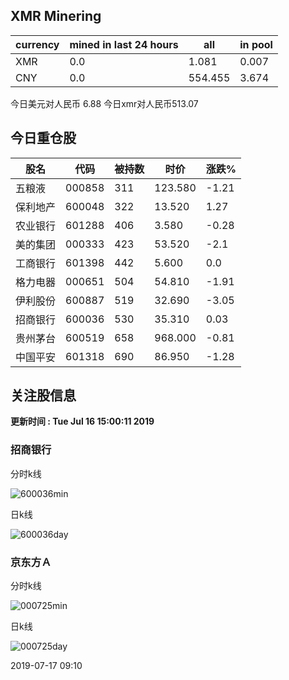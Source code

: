 ## XMR Minering

|currency|mined in last 24 hours|all|in pool|
|---|---|---|---|
|XMR|0.0|1.081|0.007|
|CNY|0.0|554.455|3.674|

今日美元对人民币 6.88	今日xmr对人民币513.07


## 今日重仓股 

|股名|代码|被持数|时价|涨跌%|
|---|---|---|---|---|
|五粮液|000858|311|123.580|-1.21|
|保利地产|600048|322|13.520|1.27|
|农业银行|601288|406|3.580|-0.28|
|美的集团|000333|423|53.520|-2.1|
|工商银行|601398|442|5.600|0.0|
|格力电器|000651|504|54.810|-1.91|
|伊利股份|600887|519|32.690|-3.05|
|招商银行|600036|530|35.310|0.03|
|贵州茅台|600519|658|968.000|-0.81|
|中国平安|601318|690|86.950|-1.28|

## 关注股信息
**更新时间 : Tue Jul 16 15:00:11 2019**
### 招商银行 
分时k线

![600036min](http://image.sinajs.cn/newchart/min/n/sh600036.gif)

日k线

![600036day](http://image.sinajs.cn/newchart/daily/n/sh600036.gif)

### 京东方Ａ 
分时k线

![000725min](http://image.sinajs.cn/newchart/min/n/sz000725.gif)

日k线

![000725day](http://image.sinajs.cn/newchart/daily/n/sz000725.gif)

2019-07-17 09:10